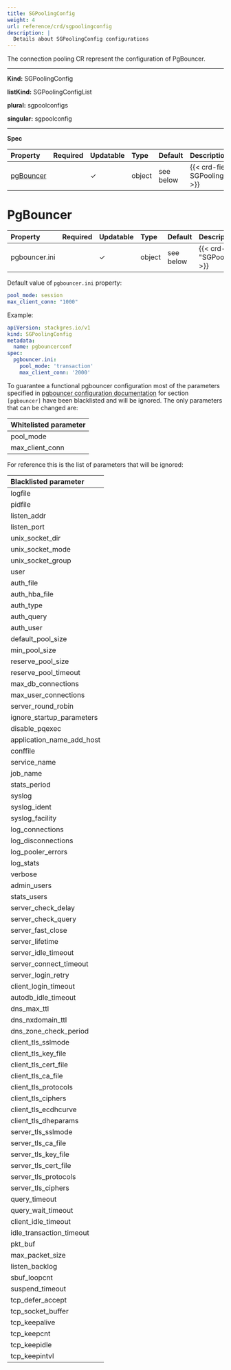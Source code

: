 ```yaml
---
title: SGPoolingConfig
weight: 4
url: reference/crd/sgpoolingconfig
description: |
  Details about SGPoolingConfig configurations
---
```


The connection pooling CR represent the configuration of PgBouncer.

___

**Kind:** SGPoolingConfig

**listKind:** SGPoolingConfigList

**plural:** sgpoolconfigs

**singular:** sgpoolconfig
___

**Spec**

| Property                | Required | Updatable | Type    | Default   | Description |
|:------------------------|----------|-----------|:--------|:----------|:------------|
| [pgBouncer](#pgbouncer) |          | ✓         | object  | see below | {{< crd-field-description SGPoolingConfig.spec.pgBouncer >}} |

# PgBouncer

| Property      | Required | Updatable | Type    | Default   | Description |
|:--------------|----------|-----------|:--------|:----------|:------------|
| pgbouncer.ini |          | ✓         | object  | see below | {{< crd-field-description "SGPoolingConfig.spec.pgBouncer.pgbouncer\.ini" >}} |


Default value of `pgbouncer.ini` property:

```yaml
pool_mode: session
max_client_conn: "1000"
```

Example:

```yaml
apiVersion: stackgres.io/v1
kind: SGPoolingConfig
metadata:
  name: pgbouncerconf
spec:
  pgbouncer.ini:
    pool_mode: 'transaction'
    max_client_conn: '2000'
```

To guarantee a functional pgbouncer configuration most of the parameters specified in
 [pgbouncer configuration documentation](https://www.pgbouncer.org/config.html#generic-settings)
 for section `[pgbouncer]` have been blacklisted and will be ignored. The only parameters that can
 be changed are:

| Whitelisted parameter |
|:----------------------|
| pool_mode             |
| max_client_conn       |

For reference this is the list of parameters that will be ignored:

| Blacklisted parameter     |
|:--------------------------|
| logfile                   |
| pidfile                   |
| listen_addr               |
| listen_port               |
| unix_socket_dir           |
| unix_socket_mode          |
| unix_socket_group         |
| user                      |
| auth_file                 |
| auth_hba_file             |
| auth_type                 |
| auth_query                |
| auth_user                 |
| default_pool_size         |
| min_pool_size             |
| reserve_pool_size         |
| reserve_pool_timeout      |
| max_db_connections        |
| max_user_connections      |
| server_round_robin        |
| ignore_startup_parameters |
| disable_pqexec            |
| application_name_add_host |
| conffile                  |
| service_name              |
| job_name                  |
| stats_period              |
| syslog                    |
| syslog_ident              |
| syslog_facility           |
| log_connections           |
| log_disconnections        |
| log_pooler_errors         |
| log_stats                 |
| verbose                   |
| admin_users               |
| stats_users               |
| server_check_delay        |
| server_check_query        |
| server_fast_close         |
| server_lifetime           |
| server_idle_timeout       |
| server_connect_timeout    |
| server_login_retry        |
| client_login_timeout      |
| autodb_idle_timeout       |
| dns_max_ttl               |
| dns_nxdomain_ttl          |
| dns_zone_check_period     |
| client_tls_sslmode        |
| client_tls_key_file       |
| client_tls_cert_file      |
| client_tls_ca_file        |
| client_tls_protocols      |
| client_tls_ciphers        |
| client_tls_ecdhcurve      |
| client_tls_dheparams      |
| server_tls_sslmode        |
| server_tls_ca_file        |
| server_tls_key_file       |
| server_tls_cert_file      |
| server_tls_protocols      |
| server_tls_ciphers        |
| query_timeout             |
| query_wait_timeout        |
| client_idle_timeout       |
| idle_transaction_timeout  |
| pkt_buf                   |
| max_packet_size           |
| listen_backlog            |
| sbuf_loopcnt              |
| suspend_timeout           |
| tcp_defer_accept          |
| tcp_socket_buffer         |
| tcp_keepalive             |
| tcp_keepcnt               |
| tcp_keepidle              |
| tcp_keepintvl             |

